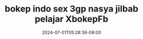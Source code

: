 --- 
title: "bokep indo sex 3gp nasya jilbab pelajar  XbokepFb"
description: "  bokeh bokep indo sex 3gp nasya jilbab pelajar  XbokepFb premium full vidio  "
date: 2024-07-01T05:28:36-08:00
file_code: "p22hyp8yyqe5"
draft: false
cover: "lzbtulpul37x1cqf.jpg"
tags: ["bokep", "indo", "sex", "nasya", "jilbab", "pelajar", "XbokepFb", "bokep-indo", "bokep-viral", "bokep-ig"]
length: 80
fld_id: "1483139"
foldername: "Anal indo"
categories: ["Anal indo"]
views: 1
---